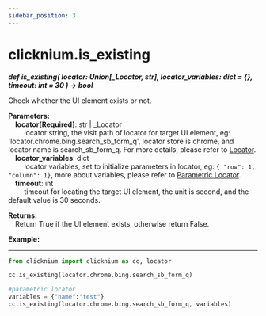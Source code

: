 ```yaml
---
sidebar_position: 3
---
```

# clicknium.is_existing
***def is_existing(
        locator: Union[_Locator, str],
        locator_variables: dict = {},
        timeout: int = 30
    ) -> bool***  

Check whether the UI element exists or not.

**Parameters:**  
    &emsp;**locator[Required]**: str | _Locator   
        &emsp;&emsp; locator string, the visit path of locator for target UI element, eg: 'locator.chrome.bing.search_sb_form_q', locator store is chrome, and locator name is search_sb_form_q. For more details, please refer to [Locator](./../../../automation/locator.md).  
    &emsp;**locator_variables**: dict  
        &emsp;&emsp; locator variables, set to initialize parameters in locator, eg: `{ "row": 1,  "column": 1}`, more about variables, please refer to [Parametric Locator](./../../../automation/parametric_locator.md).  
    &emsp;**timeout**: int  
        &emsp;&emsp; timeout for locating the target UI element, the unit is second, and the default value is 30 seconds. 

**Returns:**  
    &emsp;Return True if the UI element exists, otherwise return False.

**Example:**
***
```python
from clicknium import clicknium as cc, locator

cc.is_existing(locator.chrome.bing.search_sb_form_q)

#parametric locator
variables = {"name":"test"}
cc.is_existing(locator.chrome.bing.search_sb_form_q, variables)
```